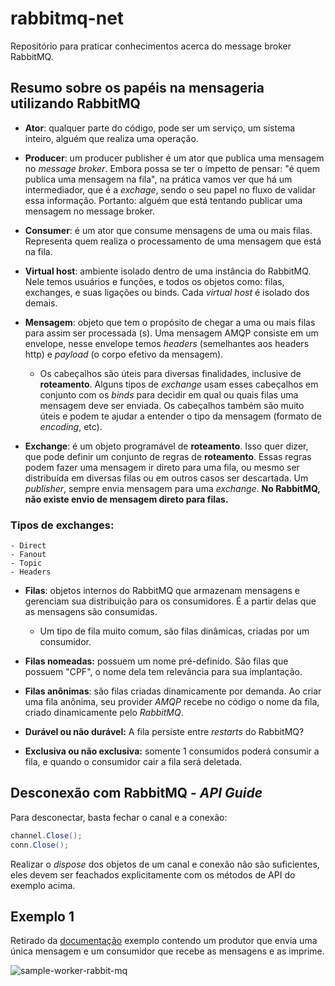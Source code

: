 # rabbitmq-net
Repositório para praticar conhecimentos acerca do message broker RabbitMQ.

## Resumo sobre os papéis na mensageria utilizando RabbitMQ

- **Ator**: qualquer parte do código, pode ser um serviço, um sistema inteiro, alguém que realiza uma operação.

- **Producer**: um producer publisher é um ator que publica uma mensagem no *message broker*. Embora possa se ter o ímpetto de pensar: "é quem publica uma mensagem na fila", na prática vamos ver que há um intermediador, que é a *exchage*, sendo o seu papel no fluxo de validar essa informação. Portanto: alguém que está tentando publicar uma mensagem no message broker. 

- **Consumer**: é um ator que consume mensagens de uma ou mais filas. Representa quem realiza o processamento de uma mensagem que está na fila. 

- **Virtual host**: ambiente isolado dentro de uma instância do RabbitMQ. Nele temos usuários e funções, e todos os objetos como: filas, exchanges, e suas ligações ou binds. Cada *virtual host* é isolado dos demais. 

- **Mensagem**: objeto que tem o propósito de chegar a uma ou mais filas para assim ser processada (s). Uma mensagem AMQP consiste em um envelope, nesse envelope temos *headers* (semelhantes aos headers http) e *payload* (o corpo efetivo da mensagem). 

    - Os cabeçalhos são úteis para diversas finalidades, inclusive de **roteamento**. Alguns tipos de *exchange* usam esses cabeçalhos em conjunto com os *binds* para decidir em qual ou quais filas uma mensagem deve ser enviada. Os cabeçalhos também são muito úteis e podem te ajudar a entender o tipo da mensagem (formato de *encoding*, etc). 

- **Exchange**: é um objeto programável de **roteamento**. Isso quer dizer, que pode definir um conjunto de regras de **roteamento**. Essas regras podem fazer uma mensagem ir direto para uma fila, ou mesmo ser distribuída em diversas filas ou em outros casos ser descartada. Um *publisher*, sempre envia mensagem para uma *exchange*. **No RabbitMQ, não existe envio de mensagem direto para filas.**

### Tipos de exchanges:
    - Direct
    - Fanout
    - Topic
    - Headers

- **Filas**: objetos internos do RabbitMQ que armazenam mensagens e gerenciam sua distribuição para os consumidores. É a partir delas que as mensagens são consumidas. 
    - Um tipo de fila muito comum, são filas dinâmicas, criadas por um consumidor. 

- **Filas nomeadas:** possuem um nome pré-definido. São filas que possuem "CPF", o nome dela tem relevância para sua implantação.
- **Filas anônimas**: são filas criadas dinamicamente por demanda. Ao criar uma fila anônima, seu provider *AMQP* recebe no código o nome da fila, criado dinamicamente pelo *RabbitMQ*. 
- **Durável ou não durável:** A fila persiste entre *restarts* do RabbitMQ?
- **Exclusiva ou não exclusiva:** somente 1 consumidos poderá consumir a fila, e quando o consumidor cair a fila será deletada. 

## Desconexão com RabbitMQ - *API Guide*

Para desconectar, basta fechar o canal e a conexão: 

```cs
channel.Close();
conn.Close();
```

Realizar o *dispose* dos objetos de um canal e conexão não são suficientes, eles devem ser feachados explicitamente com os métodos de API do exemplo acima. 

## Exemplo 1
 
Retirado da [documentação](https://www.rabbitmq.com/tutorials/tutorial-one-dotnet.html) exemplo contendo um produtor que envia uma única mensagem e um consumidor que recebe as mensagens e as imprime.

![sample-worker-rabbit-mq](https://user-images.githubusercontent.com/20459937/146868497-3bebc7a7-ab34-4d68-8b1c-3ee1364444c8.png)


